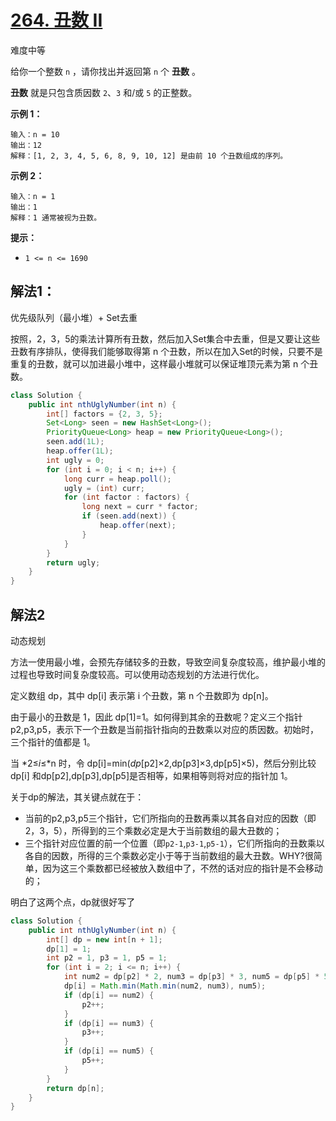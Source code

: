 # [264. 丑数 II](https://leetcode-cn.com/problems/ugly-number-ii/)

难度中等

给你一个整数 `n` ，请你找出并返回第 `n` 个 **丑数** 。

**丑数** 就是只包含质因数 `2`、`3` 和/或 `5` 的正整数。

 

**示例 1：**

```
输入：n = 10
输出：12
解释：[1, 2, 3, 4, 5, 6, 8, 9, 10, 12] 是由前 10 个丑数组成的序列。
```

**示例 2：**

```
输入：n = 1
输出：1
解释：1 通常被视为丑数。
```

 

**提示：**

- `1 <= n <= 1690`



## 解法1：

优先级队列（最小堆）+ Set去重

按照，2，3，5的乘法计算所有丑数，然后加入Set集合中去重，但是又要让这些丑数有序排队，使得我们能够取得第 n 个丑数，所以在加入Set的时候，只要不是重复的丑数，就可以加进最小堆中，这样最小堆就可以保证堆顶元素为第 n 个丑数。

```java
class Solution {
    public int nthUglyNumber(int n) {
        int[] factors = {2, 3, 5};
        Set<Long> seen = new HashSet<Long>();
        PriorityQueue<Long> heap = new PriorityQueue<Long>();
        seen.add(1L);
        heap.offer(1L);
        int ugly = 0;
        for (int i = 0; i < n; i++) {
            long curr = heap.poll();
            ugly = (int) curr;
            for (int factor : factors) {
                long next = curr * factor;
                if (seen.add(next)) {
                    heap.offer(next);
                }
            }
        }
        return ugly;
    }
}
```

## 解法2

动态规划

方法一使用最小堆，会预先存储较多的丑数，导致空间复杂度较高，维护最小堆的过程也导致时间复杂度较高。可以使用动态规划的方法进行优化。

定义数组 dp，其中 dp[i] 表示第 i 个丑数，第 n 个丑数即为 dp[n]。

由于最小的丑数是 1，因此 dp[1]=1。如何得到其余的丑数呢？定义三个指针 p2,p3,p5，表示下一个丑数是当前指针指向的丑数乘以对应的质因数。初始时，三个指针的值都是 1。

当 *2≤*i*≤*n 时，令 dp[i]=min(*dp*[p2]×2,dp[p3]×3,dp[p5]×5)，然后分别比较dp[i] 和dp[p2],dp[p3],dp[p5]是否相等，如果相等则将对应的指针加 1。

关于dp的解法，其关键点就在于：

- 当前的p2,p3,p5三个指针，它们所指向的丑数再乘以其各自对应的因数（即2，3，5），所得到的三个乘数必定是大于当前数组的最大丑数的；
- 三个指针对应位置的前一个位置（即`p2-1`,`p3-1`,`p5-1`），它们所指向的丑数乘以各自的因数，所得的三个乘数必定小于等于当前数组的最大丑数。WHY?很简单，因为这三个乘数都已经被放入数组中了，不然的话对应的指针是不会移动的；

明白了这两个点，dp就很好写了



```java
class Solution {
    public int nthUglyNumber(int n) {
        int[] dp = new int[n + 1];
        dp[1] = 1;
        int p2 = 1, p3 = 1, p5 = 1;
        for (int i = 2; i <= n; i++) {
            int num2 = dp[p2] * 2, num3 = dp[p3] * 3, num5 = dp[p5] * 5;
            dp[i] = Math.min(Math.min(num2, num3), num5);
            if (dp[i] == num2) {
                p2++;
            }
            if (dp[i] == num3) {
                p3++;
            }
            if (dp[i] == num5) {
                p5++;
            }
        }
        return dp[n];
    }
}
```

